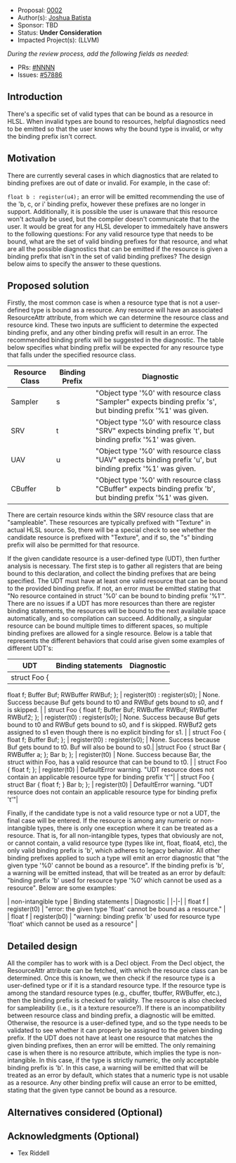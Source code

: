 * Proposal: [0002](0023-binding-prefixes.md)
* Author(s): [Joshua Batista](https://github.com/bob80905)
* Sponsor: TBD
* Status: **Under Consideration**
* Impacted Project(s): (LLVM)

*During the review process, add the following fields as needed:*

* PRs: [#NNNN](https://github.com/microsoft/DirectXShaderCompiler/pull/NNNN)
* Issues: [#57886](https://github.com/llvm/llvm-project/issues/57886)

## Introduction

There's a specific set of valid types that can be bound as a resource in HLSL.
When invalid types are bound to resources, helpful diagnostics need to be emitted
so that the user knows why the bound type is invalid, or why the binding prefix
isn't correct.

## Motivation

There are currently several cases in which diagnostics that are related to
binding prefixes are out of date or invalid. For example, in the case of:

`float b : register(u4);`
an error will be emitted recommending the use of the 'b, c, or i' binding
prefix, however these prefixes are no longer in support. Additionally,
it is possible the user is unaware that this resource won't actually be
used, but the compiler doesn't communicate that to the user.
It would be great for any HLSL developer to immedaitely have answers to 
the following questions:
For any valid resource type that needs to be bound, what are the set of
valid binding prefixes for that resource, and what are all the possible 
diagnostics that can be emitted if the resource is given a binding 
prefix that isn't in the set of valid binding prefixes?
The design below aims to specify the answer to these questions.

## Proposed solution
Firstly, the most common case is when a resource type that is not a 
user-defined type is bound as a resource. Any resource will have an 
associated ResourceAttr attribute, from which we can determine the 
resource class and resource kind. These two inputs are sufficient to
determine the expected binding prefix, and any other binding prefix
will result in an error. The recommended binding prefix will be
suggested in the diagnostic. The table below specifies what binding 
prefix will be expected for any resource type that falls under the
specified resource class. 

| Resource Class | Binding Prefix | Diagnostic |
|-|-|-|
| Sampler | s | "Object type '%0' with resource class "Sampler" expects binding prefix 's', but binding prefix '%1' was given. |
| SRV | t | "Object type '%0' with resource class "SRV" expects binding prefix 't', but binding prefix '%1' was given. |
| UAV | u | "Object type '%0' with resource class "UAV" expects binding prefix 'u', but binding prefix '%1' was given. |
| CBuffer | b |  "Object type '%0' with resource class "CBuffer" expects binding prefix 'b', but binding prefix '%1' was given. |

There are certain resource kinds within the SRV resource
class that are "sampleable". These resources are typically
prefixed with "Texture" in actual HLSL source. So, there will
be a special check to see whether the candidate resource is 
prefixed with "Texture", and if so, the "s" binding prefix will
also be permitted for that resource.

If the given candidate resource is a user-defined type (UDT), then further
analysis is necessary. The first step is to gather all registers that
are being bound to this declaration, and collect the binding prefixes
that are being specified. The UDT must have at least one valid resource
that can be bound to the provided binding prefix. If not, an error must be
emitted stating that "No resource contained in struct '%0' can be bound
to binding prefix '%1'". There are no issues if a UDT has more resources
than there are register binding statements, the resources will be bound to
the next available space automatically, and so compilation can succeed.
Additionally, a singular resource can be bound multiple times to different
spaces, so multiple binding prefixes are allowed for a single resource.
Below is a table that represents the different behaviors that could arise
given some examples of different UDT's:

| UDT | Binding statements | Diagnostic |
|-|-|-|
| struct Foo {
  float f;
  Buffer<float> Buf;
  RWBuffer<float> RWBuf;
}; | register(t0) : register(s0); | None. Success because Buf gets bound to t0 and RWBuf gets bound to s0, and f is skipped. |
| struct Foo {
  float f;
  Buffer<float> Buf;
  RWBuffer<float> RWBuf;
  RWBuffer<float> RWBuf2;
}; | register(t0) : register(s0); | None. Success because Buf gets bound to t0 and RWBuf gets bound to s0, and f is skipped. RWBuf2 gets assigned to s1 even though there is no explicit binding for s1. |
| struct Foo {
  float f;
  Buffer<float> Buf;
}; | register(t0) : register(s0); | None. Success because Buf gets bound to t0. Buf will also be bound to s0.|
|struct Foo {
  struct Bar {
    RWBuffer<int> a;
    };
    Bar b;
}; | register(t0) | None. Success because Bar, the struct within Foo, has a valid resource that can be bound to t0. |
| struct Foo {
  float f;
}; | register(t0) | DefaultError warning. "UDT resource does not contain an applicable resource type for binding prefix 't'"|
| struct Foo {
    struct Bar {
      float f;
    }
    Bar b;
}; | register(t0) | DefaultError warning. "UDT resource does not contain an applicable resource type for binding prefix 't'"|

Finally, if the candidate type is not a valid resource type or not a
UDT, the final case will be entered. If the resource is among any
numeric or non-intangible types, there is only one exception where it can
be treated as a resource. That is, for all non-intangible types, types
that obviously are not, or cannot contain, a valid resource type (types 
like int, float, float4, etc), the only valid binding prefix is 'b', which
adheres to legacy behavior. All other binding prefixes applied to such
a type will emit an error diagnostic that "the given type '%0' cannot be
bound as a resource". If the binding prefix is 'b', a warning will be 
emitted instead, that will be treated as an error by default:
"binding prefix 'b' used for resource type '%0' which cannot be used
as a resource". Below are some examples:

| non-intangible type | Binding statements | Diagnostic |
|-|-|
| float f | register(t0) | "error: the given type 'float' cannot be bound as a resource." |
| float f | register(b0) | "warning: binding prefix 'b' used for resource type 'float' which cannot be used as a resource" |



## Detailed design

All the compiler has to work with is a Decl object. From the Decl object, 
the ResourceAttr attribute can be fetched, with which the resource 
class can be determined. Once this is known, we then check if the resource
type is a user-defined type or if it is a standard resource type. If the 
resource type is among the standard resource types (e.g., cbuffer, tbuffer,
RWBuffer, etc.), then the binding prefix is checked for validity. The resource
is also checked for sampleability (i.e., is it a texture resource?). If there is
an incompatibility between resource class and binding prefix, a diagnostic will
be emitted. Otherwise, the resource is a user-defined type, and so the type needs
to be validated to see whether it can properly be assigned to the geiven binding 
prefix. If the UDT does not have at least one resource that matches the given binding 
prefixes, then an error will be emitted. The only remaining case is when there
is no resource attribute, which implies the type is non-intangible. In this case,
if the type is strictly numeric, the only acceptable binding prefix is 'b'. In 
this case, a warning will be emitted that will be treated as an error by default,
which states that a numeric type is not usable as a resource. Any other binding
prefix will cause an error to be emitted, stating that the given type cannot be 
bound as a resource.

## Alternatives considered (Optional)

## Acknowledgments (Optional)
* Tex Riddell
<!-- {% endraw %} -->